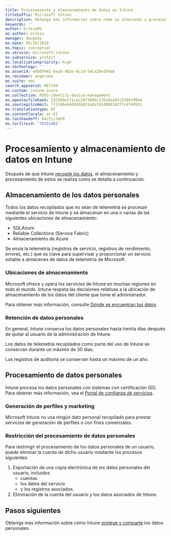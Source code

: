 ```yaml
---
title: Procesamiento y almacenamiento de datos en Intune
titleSuffix: Microsoft Intune
description: Obtenga más información sobre cómo se almacenan y procesan los datos personales en Intune.
keywords: ''
author: ErikjeMS
ms.author: erikje
manager: dougeby
ms.date: 05/18/2018
ms.topic: conceptual
ms.service: microsoft-intune
ms.subservice: protect
ms.localizationpriority: high
ms.technology: ''
ms.assetid: edb07842-6a16-482e-8c1d-541a29e169a8
ms.reviewer: angerobe
ms.suite: ems
search.appverid: MET150
ms.custom: intune-azure
ms.collection: M365-identity-device-management
ms.openlocfilehash: 525389e2f1cec207389bc37816ea4fc5399c99b4
ms.sourcegitcommit: 7f17d6eb9dd41b031a6af4148863d2ffc4f49551
ms.translationtype: HT
ms.contentlocale: es-ES
ms.lasthandoff: 04/21/2020
ms.locfileid: "79351401"
---
```

# <a name="data-storage-and-processing-in-intune"></a>Procesamiento y almacenamiento de datos en Intune

Después de que Intune [recopile los datos](privacy-data-collect.md), el almacenamiento y procesamiento de estos se realiza como se detalla a continuación.

## <a name="storing-personal-data"></a>Almacenamiento de los datos personales

Todos los datos recopilados que no sean de telemetría se procesan mediante el servicio de Intune y se almacenan en una o varias de las siguientes ubicaciones de almacenamiento: 

- SQLAzure 
- Reliable Collections (Service Fabric)  
- Almacenamiento de Azure 

Se envía la telemetría (registros de servicio, registros de rendimiento, errores, etc.) que es clave para supervisar y proporcionar un servicio estable a almacenes de datos de telemetría de Microsoft.

### <a name="storage-locations"></a>Ubicaciones de almacenamiento

Microsoft ofrece y opera los servicios de Intune en muchas regiones en todo el mundo. Intune respeta las decisiones relativas a la ubicación de almacenamiento de los datos del cliente que tome el administrador.

Para obtener más información, consulte [Dónde se encuentran tus datos](https://www.microsoft.com/trust-center/privacy/data-location)

### <a name="personal-data-retention"></a>Retención de datos personales

En general, Intune conserva los datos personales hasta treinta días después de quitar al usuario de la administración de Intune.

Los datos de telemetría recopilados como parte del uso de Intune se conservan durante un máximo de 30 días.

Los registros de auditoría se conservan hasta un máximo de un año.

## <a name="processing-personal-data"></a>Procesamiento de datos personales

Intune procesa los datos personales con sistemas con certificación ISO. Para obtener más información, vea el [Portal de confianza de servicios](https://www.microsoft.com/en-us/TrustCenter/stp).

### <a name="profiling-and-marketing"></a>Generación de perfiles y marketing

Microsoft Intune no usa ningún dato personal recopilado para prestar servicios de generación de perfiles o con fines comerciales. 

### <a name="restrict-processing-of-personal-data"></a>Restricción del procesamiento de datos personales

Para restringir el procesamiento de los datos personales de un usuario, puede eliminar la cuenta de dicho usuario mediante los procesos siguientes:
1. Exportación de una copia electrónica de los datos personales del usuario, incluidos
    - cuentas
    - los datos del servicio
    - y los registros asociados.
2. Eliminación de la cuenta del usuario y los datos asociados de Intune.

## <a name="next-steps"></a>Pasos siguientes

Obtenga más información sobre cómo Intune [protege y comparte](privacy-data-secure-share.md) los datos personales. 
